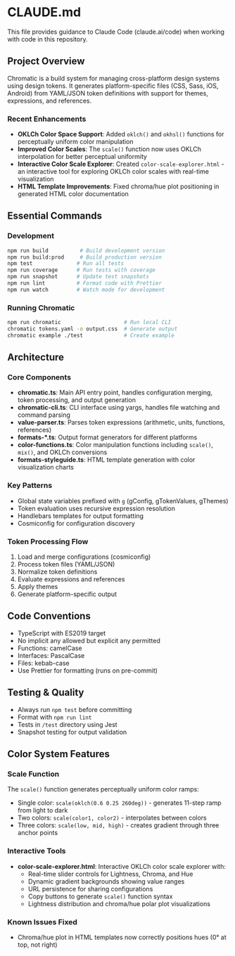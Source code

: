 # CLAUDE.md

This file provides guidance to Claude Code (claude.ai/code) when working with code in this repository.

## Project Overview
Chromatic is a build system for managing cross-platform design systems using design tokens. It generates platform-specific files (CSS, Sass, iOS, Android) from YAML/JSON token definitions with support for themes, expressions, and references.

### Recent Enhancements
- **OKLCh Color Space Support**: Added `oklch()` and `okhsl()` functions for perceptually uniform color manipulation
- **Improved Color Scales**: The `scale()` function now uses OKLCh interpolation for better perceptual uniformity
- **Interactive Color Scale Explorer**: Created `color-scale-explorer.html` - an interactive tool for exploring OKLCh color scales with real-time visualization
- **HTML Template Improvements**: Fixed chroma/hue plot positioning in generated HTML color documentation

## Essential Commands

### Development
```bash
npm run build          # Build development version
npm run build:prod     # Build production version
npm test              # Run all tests
npm run coverage      # Run tests with coverage
npm run snapshot      # Update test snapshots
npm run lint          # Format code with Prettier
npm run watch         # Watch mode for development
```

### Running Chromatic
```bash
npm run chromatic                    # Run local CLI
chromatic tokens.yaml -o output.css  # Generate output
chromatic example ./test             # Create example
```

## Architecture

### Core Components
- **chromatic.ts**: Main API entry point, handles configuration merging, token processing, and output generation
- **chromatic-cli.ts**: CLI interface using yargs, handles file watching and command parsing
- **value-parser.ts**: Parses token expressions (arithmetic, units, functions, references)
- **formats-*.ts**: Output format generators for different platforms
- **color-functions.ts**: Color manipulation functions including `scale()`, `mix()`, and OKLCh conversions
- **formats-styleguide.ts**: HTML template generation with color visualization charts

### Key Patterns
- Global state variables prefixed with `g` (gConfig, gTokenValues, gThemes)
- Token evaluation uses recursive expression resolution
- Handlebars templates for output formatting
- Cosmiconfig for configuration discovery

### Token Processing Flow
1. Load and merge configurations (cosmiconfig)
2. Process token files (YAML/JSON)
3. Normalize token definitions
4. Evaluate expressions and references
5. Apply themes
6. Generate platform-specific output

## Code Conventions
- TypeScript with ES2019 target
- No implicit any allowed but explicit any permitted
- Functions: camelCase
- Interfaces: PascalCase
- Files: kebab-case
- Use Prettier for formatting (runs on pre-commit)

## Testing & Quality
- Always run `npm test` before committing
- Format with `npm run lint`
- Tests in `/test` directory using Jest
- Snapshot testing for output validation

## Color System Features

### Scale Function
The `scale()` function generates perceptually uniform color ramps:
- Single color: `scale(oklch(0.6 0.25 260deg))` - generates 11-step ramp from light to dark
- Two colors: `scale(color1, color2)` - interpolates between colors
- Three colors: `scale(low, mid, high)` - creates gradient through three anchor points

### Interactive Tools
- **color-scale-explorer.html**: Interactive OKLCh color scale explorer with:
  - Real-time slider controls for Lightness, Chroma, and Hue
  - Dynamic gradient backgrounds showing value ranges
  - URL persistence for sharing configurations
  - Copy buttons to generate `scale()` function syntax
  - Lightness distribution and chroma/hue polar plot visualizations

### Known Issues Fixed
- Chroma/hue plot in HTML templates now correctly positions hues (0° at top, not right)